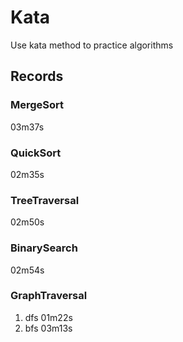 # Kata
Use kata method to practice algorithms

## Records
### MergeSort
03m37s
### QuickSort
02m35s
### TreeTraversal
02m50s
### BinarySearch
02m54s
### GraphTraversal
1. dfs 01m22s
1. bfs 03m13s
